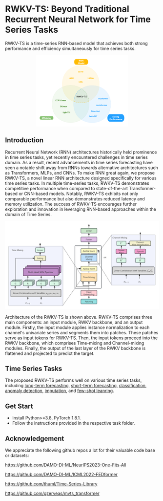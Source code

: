 # RWKV-TS: Beyond Traditional Recurrent Neural Network for Time Series Tasks

RWKV-TS is a time-series RNN-based model that achieves both strong performance and efficiency simultaneously for time series tasks.

<div align="center"><img src=./pic/RWKV-TS的架构优势.png width=60% /></div>

## Introduction
Recurrent Neural Network (RNN) architectures historically held prominence in time series tasks, yet recently encountered challenges in time series domain. As a result, recent advancements in time series forecasting have seen a notable shift away from RNNs towards alternative architectures such as Transformers, MLPs, and CNNs.
To make RNN great again, we propose RWKV-TS, a novel linear RNN architecture designed specifically for various time series tasks. In multiple time-series tasks, RWKV-TS demonstrates competitive performance when compared to state-of-the-art Transformer-based or CNN-based models. Notably, RWKV-TS exhibits not only comparable performance but also demonstrates reduced latency and memory utilization.
The success of RWKV-TS encourages further exploration and innovation in leveraging RNN-based approaches within the domain of Time Series.


![Architecture](./pic/model_structure.png "Architecture of the RWKV-TS")
<!-- <div align="center"><img src=./pic/model_structure.png width=80% /></div> -->
Architecture of the RWKV-TS is shown above. RWKV-TS comprises three main components: an input module, RWKV backbone, and an output module. Firstly, the input module applies instance normalization to each channel's univariate series and segments them into patches. These patches serve as input tokens for RWKV-TS. Then, the input tokens proceed into the RWKV backbone, which comprises Time-mixing and Channel-mixing modules. Finally, the output of the last layer of the RWKV backbone is flattened and projected to predict the target.

## Time Series Tasks

The proposed RWKV-TS performs well on various time series tasks, including [long-term forecasting](./Long-term_Forecasting/README.md), [short-term forecasting](./Short-term_Forecasting/README.md), [classification](./Classification/README.md), [anomaly detection](./Anomaly_Detection/README.md), [imputation](./Imputation/README.md), and [few-shot leanring](./Few-shot_Learning/README.md).

## Get Start

- Install Python>=3.8, PyTorch 1.8.1.
- Follow the instructions provided in the respective task folder.

## Acknowledgement

We appreciate the following github repos a lot for their valuable code base or datasets:

https://github.com/DAMO-DI-ML/NeurIPS2023-One-Fits-All

https://github.com/DAMO-DI-ML/ICML2022-FEDformer

https://github.com/thuml/Time-Series-Library

https://github.com/gzerveas/mvts_transformer